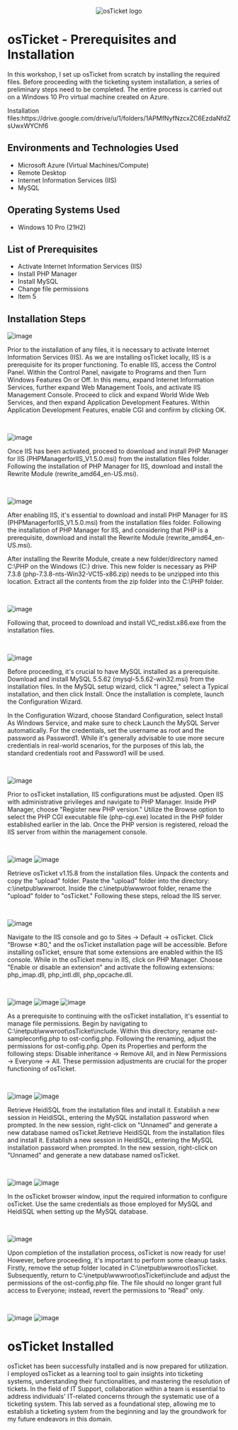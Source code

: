 <p align="center">
<img src="https://i.imgur.com/Clzj7Xs.png" alt="osTicket logo"/>
</p>

<h1>osTicket - Prerequisites and Installation</h1>
In this workshop, I set up osTicket from scratch by installing the required files. Before proceeding with the ticketing system installation, a series of preliminary steps need to be completed. The entire process is carried out on a Windows 10 Pro virtual machine created on Azure.<br />
<p>Installation files:https://drive.google.com/drive/u/1/folders/1APMfNyfNzcxZC6EzdaNfdZsUwxWYChf6</p>
<h2>Environments and Technologies Used</h2>

- Microsoft Azure (Virtual Machines/Compute)
- Remote Desktop
- Internet Information Services (IIS)
- MySQL

<h2>Operating Systems Used </h2>

- Windows 10 Pro</b> (21H2)

<h2>List of Prerequisites</h2>

- Activate Internet Information Services (IIS)
- Install PHP Manager
- Install MySQL
- Change file permissions
- Item 5

<h2>Installation Steps</h2>

![image](https://github.com/Skizfly/osticket-prereqs/assets/153954157/dfacea1b-7da2-4d16-80ed-12e781f61347)

<p>
</p>
<p>
Prior to the installation of any files, it is necessary to activate Internet Information Services (IIS). As we are installing osTicket locally, IIS is a prerequisite for its proper functioning. To enable IIS, access the Control Panel. Within the Control Panel, navigate to Programs and then Turn Windows Features On or Off. In this menu, expand Internet Information Services, further expand Web Management Tools, and activate IIS Management Console. Proceed to click and expand World Wide Web Services, and then expand Application Development Features. Within Application Development Features, enable CGI and confirm by clicking OK.
</p>
<br />

![image](https://github.com/Skizfly/osticket-prereqs/assets/153954157/423249c8-e0e0-4046-a40f-a1db5ff212ca)

<p>
</p>
<p>
Once IIS has been activated, proceed to download and install PHP Manager for IIS (PHPManagerforIIS_V1.5.0.msi) from the installation files folder. Following the installation of PHP Manager for IIS, download and install the Rewrite Module (rewrite_amd64_en-US.msi).
</p>
<br />

![image](https://github.com/Skizfly/osticket-prereqs/assets/153954157/bad8da65-5d39-4ecc-bb2f-bafc95fd15aa)

<p>
</p>
<p>
After enabling IIS, it's essential to download and install PHP Manager for IIS (PHPManagerforIIS_V1.5.0.msi) from the installation files folder. Following the installation of PHP Manager for IIS, and considering that PHP is a prerequisite, download and install the Rewrite Module (rewrite_amd64_en-US.msi). 

After installing the Rewrite Module, create a new folder/directory named C:\PHP on the Windows (C:) drive. This new folder is necessary as PHP 7.3.8 (php-7.3.8-nts-Win32-VC15-x86.zip) needs to be unzipped into this location. Extract all the contents from the zip folder into the C:\PHP folder.
</p>
<br />

![image](https://github.com/Skizfly/osticket-prereqs/assets/153954157/c9909e84-cf6d-499e-aa4e-45da1b2bf435)

<p>
</p>
<p>
Following that, proceed to download and install VC_redist.x86.exe from the installation files.
</p>
<br />

![image](https://github.com/Skizfly/osticket-prereqs/assets/153954157/a1256c02-a1c1-4d21-ac97-dfcab081d016)

<p>
</p>
<p>
Before proceeding, it's crucial to have MySQL installed as a prerequisite. Download and install MySQL 5.5.62 (mysql-5.5.62-win32.msi) from the installation files. In the MySQL setup wizard, click "I agree," select a Typical installation, and then click Install. Once the installation is complete, launch the Configuration Wizard.

In the Configuration Wizard, choose Standard Configuration, select Install As Windows Service, and make sure to check Launch the MySQL Server automatically. For the credentials, set the username as root and the password as Password1. While it's generally advisable to use more secure credentials in real-world scenarios, for the purposes of this lab, the standard credentials root and Password1 will be used.
</p>
<br />

![image](https://github.com/Skizfly/osticket-prereqs/assets/153954157/9c23c4c4-7777-4649-a879-c1d11540f893)

<p>
</p>
<p>
Prior to osTicket installation, IIS configurations must be adjusted. Open IIS with administrative privileges and navigate to PHP Manager. Inside PHP Manager, choose "Register new PHP version." Utilize the Browse option to select the PHP CGI executable file (php-cgi.exe) located in the PHP folder established earlier in the lab. Once the PHP version is registered, reload the IIS server from within the management console.
</p>
<br />

![image](https://github.com/Skizfly/osticket-prereqs/assets/153954157/1d8f32fb-f8e2-45af-aa03-9793fe7dad5d)
![image](https://github.com/Skizfly/osticket-prereqs/assets/153954157/87a3cba8-6713-4496-8c8a-d8fa023f2517)

<p>
</p>
<p>
Retrieve osTicket v1.15.8 from the installation files. Unpack the contents and copy the "upload" folder. Paste the "upload" folder into the directory: c:\inetpub\wwwroot. Inside the c:\inetpub\wwwroot folder, rename the "upload" folder to "osTicket." Following these steps, reload the IIS server.</p>
<br />

![image](https://github.com/Skizfly/osticket-prereqs/assets/153954157/4cf20f22-f292-417e-a8c1-909a34c4b1bf)

<p>
</p>
<p>
Navigate to the IIS console and go to Sites -> Default -> osTicket. Click "Browse *:80," and the osTicket installation page will be accessible. Before installing osTicket, ensure that some extensions are enabled within the IIS console. While in the osTicket menu in IIS, click on PHP Manager. Choose "Enable or disable an extension" and activate the following extensions: php_imap.dll, php_intl.dll, php_opcache.dll.
</p>
<br />

![image](https://github.com/Skizfly/osticket-prereqs/assets/153954157/aa6dd533-89d1-4cf3-8fbd-21b928b83bb3)
![image](https://github.com/Skizfly/osticket-prereqs/assets/153954157/693b83b0-3f15-4a1a-a920-a6f854f8b87e)
![image](https://github.com/Skizfly/osticket-prereqs/assets/153954157/cfbd86e5-26c8-4dfb-9947-f6b9aea12b2b)

<p>
</p>
<p>
As a prerequisite to continuing with the osTicket installation, it's essential to manage file permissions. Begin by navigating to C:\inetpub\wwwroot\osTicket\include. Within this directory, rename ost-sampleconfig.php to ost-config.php. Following the renaming, adjust the permissions for ost-config.php. Open its Properties and perform the following steps: Disable inheritance -> Remove All, and in New Permissions -> Everyone -> All. These permission adjustments are crucial for the proper functioning of osTicket.
</p>
<br />

![image](https://github.com/Skizfly/osticket-prereqs/assets/153954157/fdf34127-ca68-4a0a-b55d-56915ebe89e8)
![image](https://github.com/Skizfly/osticket-prereqs/assets/153954157/358806bc-ea80-4e10-a572-f279ff503575)

<p>
</p>
<p>
Retrieve HeidiSQL from the installation files and install it. Establish a new session in HeidiSQL, entering the MySQL installation password when prompted. In the new session, right-click on "Unnamed" and generate a new database named osTicket.Retrieve HeidiSQL from the installation files and install it. Establish a new session in HeidiSQL, entering the MySQL installation password when prompted. In the new session, right-click on "Unnamed" and generate a new database named osTicket.
</p>
<br />

![image](https://github.com/Skizfly/osticket-prereqs/assets/153954157/970a4e27-934f-426c-9f66-e45e95117853)
![image](https://github.com/Skizfly/osticket-prereqs/assets/153954157/2bb86e71-2b5a-41f8-8cbe-6a0403dd8907)

<p>
</p>
<p>
In the osTicket browser window, input the required information to configure osTicket. Use the same credentials as those employed for MySQL and HeidiSQL when setting up the MySQL database.
</p>
<br />

![image](https://github.com/Skizfly/osticket-prereqs/assets/153954157/41d3017b-e881-4672-a4fd-c6c769007b1c)

<p>
</p>
<p>
Upon completion of the installation process, osTicket is now ready for use! However, before proceeding, it's important to perform some cleanup tasks. Firstly, remove the setup folder located in C:\inetpub\wwwroot\osTicket. Subsequently, return to C:\inetpub\wwwroot\osTicket\include and adjust the permissions of the ost-config.php file. The file should no longer grant full access to Everyone; instead, revert the permissions to "Read" only.
</p>
<br />

![image](https://github.com/Skizfly/osticket-prereqs/assets/153954157/7fa4731f-e818-4e41-a26c-cdcdc654664a)
![image](https://github.com/Skizfly/osticket-prereqs/assets/153954157/e04a0c41-1a6e-422f-9eff-20802e6cbef0)

<p>
<h1>osTicket Installed</h1>
</p>
<p>
osTicket has been successfully installed and is now prepared for utilization. I employed osTicket as a learning tool to gain insights into ticketing systems, understanding their functionalities, and mastering the resolution of tickets. In the field of IT Support, collaboration within a team is essential to address individuals' IT-related concerns through the systematic use of a ticketing system. This lab served as a foundational step, allowing me to establish a ticketing system from the beginning and lay the groundwork for my future endeavors in this domain.
</p>
<br />

